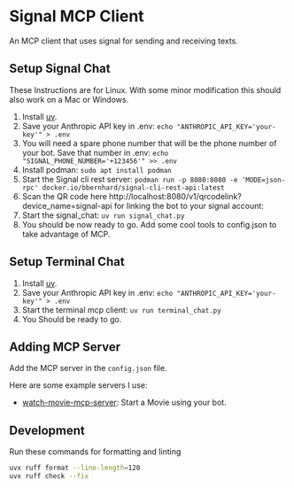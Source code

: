 # Signal MCP Client

An MCP client that uses signal for sending and receiving texts.

## Setup Signal Chat

These Instructions are for Linux. With some minor modification this should also work on a Mac or Windows.

1. Install [uv](https://docs.astral.sh/uv/).
2. Save your Anthropic API key in .env: `echo "ANTHROPIC_API_KEY='your-key'" > .env`
3. You will need a spare phone number that will be the phone number of your bot. Save that number in .env: `echo "SIGNAL_PHONE_NUMBER='+123456'" >> .env`
4. Install podman: `sudo apt install podman`
5. Start the Signal cli rest server: `podman run -p 8080:8080 -e 'MODE=json-rpc' docker.io/bbernhard/signal-cli-rest-api:latest`
6. Scan the QR code here http://localhost:8080/v1/qrcodelink?device_name=signal-api for linking the bot to your signal account: 
7. Start the signal_chat: `uv run signal_chat.py`
8. You should be now ready to go. Add some cool tools to config.json to take advantage of MCP.


## Setup Terminal Chat

1. Install [uv](https://docs.astral.sh/uv/).
2. Save your Anthropic API key in .env: `echo "ANTHROPIC_API_KEY='your-key'" > .env`
3. Start the terminal mcp client: `uv run terminal_chat.py`
4. You Should be ready to go.

## Adding MCP Server

Add the MCP server in the `config.json` file.

Here are some example servers I use:
- [watch-movie-mcp-server](https://github.com/piebro/watch-movie-mcp-server): Start a Movie using your bot.

## Development

Run these commands for formatting and linting

```bash
uvx ruff format --line-length=120
uvx ruff check --fix
```